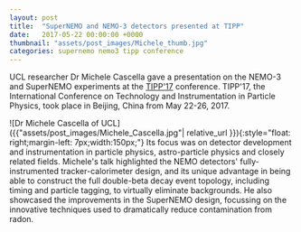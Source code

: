 ```yaml
---
layout: post
title:  "SuperNEMO and NEMO-3 detectors presented at TIPP"
date:   2017-05-22 00:00:00 +0000
thumbnail: "assets/post_images/Michele_thumb.jpg"
categories: supernemo nemo3 tipp conference
---
```


UCL researcher Dr Michele Cascella gave a presentation on the NEMO-3 and SuperNEMO experiments at the [TIPP'17](http://tipp2017.ihep.ac.cn) conference. TIPP'17, the International Conference on Technology and Instrumentation in Particle Physics, took place in Beijing, China from May 22-26, 2017. 

![Dr Michele Cascella of UCL]({{"assets/post_images/Michele_Cascella.jpg"| relative_url }}){:style="float: right;margin-left: 7px;width:150px;"} Its focus was on detector development and instrumentation in particle physics, astro-particle physics and closely related fields. Michele's talk highlighted the NEMO detectors' fully-instrumented tracker-calorimeter design, and its unique advantage in being able to construct the full double-beta decay event topology, including timing and particle tagging, to virtually eliminate backgrounds. He also showcased the improvements in the SuperNEMO design, focussing on the innovative techniques used to dramatically reduce contamination from radon.

